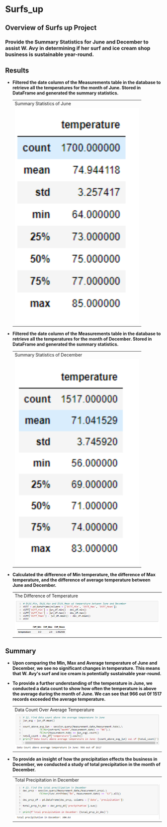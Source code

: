 # Surfs_up

## **Overview of Surfs up Project**

### Provide the Summary Statistics for June and December to assist W. Avy in determining if her surf and ice cream shop business is sustainable year-round.

## **Results**

- **Filtered the date column of the Measurements table in the database to retrieve all the temperatures for the month of June. Stored in DataFrame and generated the summary statistics.**

  <table>
  <tr>
    <td>Summary Statistics of June</td>
  </tr>
  <tr>
    <td><img src="PNG/temp_stat_june.PNG" width=400></td>
  </tr>
  </table>
  
- **Filtered the date column of the Measurements table in the database to retrieve all the temperatures for the month of December. Stored in DataFrame and generated the summary statistics.**
  
  <table>
  <tr>
    <td>Summary Statistics of December</td>
  </tr>
  <tr>
    <td><img src="PNG/temp_stat_dec.PNG" width=400></td>
  </tr>
  </table>
  
- **Calculated the difference of Min temperature, the difference of Max temperature, and the difference of average temperature between June and December.**
  
  <table>
  <tr>
    <td>The Difference of Temperature</td>
  </tr>
  <tr>
    <td><img src="PNG/temp_diff.PNG" width=600></td>
  </tr>
  </table>
  
## **Summary**

- **Upon comparing the Min, Max and Average temperature of June and December, we see no significant changes in temperature. This means that W. Avy's surf and ice cream is potentially sustainable year-round.**
  
- **To provide a further understanding of the temperature in June, we conducted a data count to show how often the temperature is above the average during the month of June. We can see that 966 out 0f 1517 records exceeded the average temperature.**
  
  <table>
  <tr>
    <td>Data Count Over Average Temperature</td>
  </tr>
  <tr>
    <td><img src="PNG/data_count_june.PNG" width=600></td>
  </tr>
  </table>

- **To provide an insight of how the precipitation effects the business in December, we conducted a study of total precipitation in the month of December.**
  
  <table>
  <tr>
    <td>Total Precipitation in December</td>
  </tr>
  <tr>
    <td><img src="PNG/total_prcp_dec.PNG" width=600></td>
  </tr>
  </table>